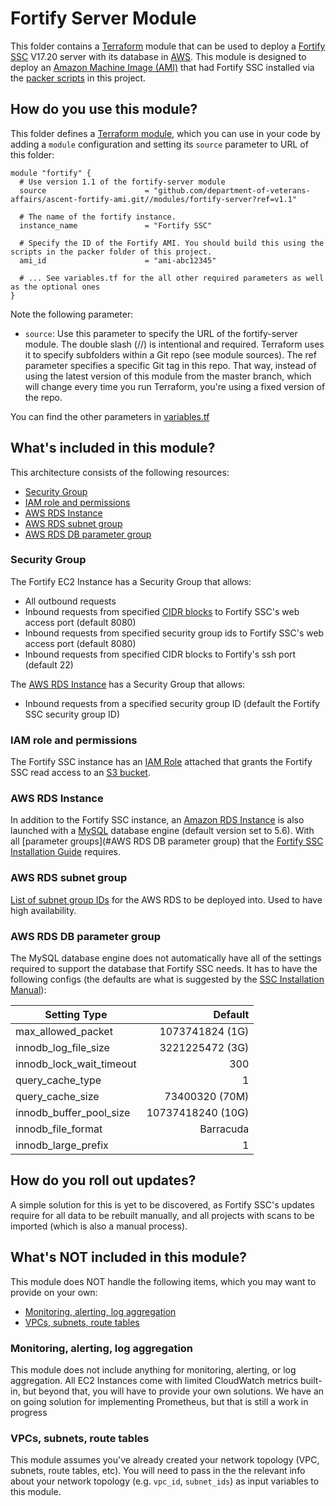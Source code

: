 # Fortify Server Module

This folder contains a [Terraform](https://www.terraform.io/) module that can be used to deploy a [Fortify SSC](https://software.microfocus.com/en-us/products/software-security-assurance-sdlc/overview) V17.20 server with its database in [AWS](https://aws.amazon.com/). This module is designed to deploy an [Amazon Machine Image (AMI)](https://docs.aws.amazon.com/AWSEC2/latest/UserGuide/AMIs.html) that had Fortify SSC installed via the [packer scripts](https://github.com/department-of-veterans-affairs/ascent-fortify-ami/tree/master/packer) in this project.

## How do you use this module?
This folder defines a [Terraform module](https://www.terraform.io/docs/modules/usage.html), which you can use in your code by adding a `module` configuration and setting its `source` parameter to URL of this folder:

```
module "fortify" {
  # Use version 1.1 of the fortify-server module
  source                      = "github.com/department-of-veterans-affairs/ascent-fortify-ami.git//modules/fortify-server?ref=v1.1"

  # The name of the fortify instance.
  instance_name               = "Fortify SSC"

  # Specify the ID of the Fortify AMI. You should build this using the scripts in the packer folder of this project.
  ami_id                      = "ami-abc12345"

  # ... See variables.tf for the all other required parameters as well as the optional ones
}
```
Note the following parameter:
- `source`: Use this parameter to specify the URL of the fortify-server module. The double slash (//) is intentional and required. Terraform uses it to specify subfolders within a Git repo (see module sources). The ref parameter specifies a specific Git tag in this repo. That way, instead of using the latest version of this module from the master branch, which will change every time you run Terraform, you're using a fixed version of the repo.

You can find the other parameters in [variables.tf](https://github.com/department-of-veterans-affairs/ascent-fortify-ami/blob/master/modules/fortify-server/variables.tf)

## What's included in this module?
This architecture consists of the following resources:
- [Security Group](#security-group)
- [IAM role and permissions](#iam-role-and-permissions)
- [AWS RDS Instance](#aws-rds-instance)
- [AWS RDS subnet group](#aws-rds-subnet-group)
- [AWS RDS DB parameter group](#aws-rds-db-parameter-group)

### Security Group
The Fortify EC2 Instance has a Security Group that allows:
- All outbound requests
- Inbound requests from specified [CIDR blocks](https://docs.aws.amazon.com/AmazonVPC/latest/UserGuide/VPC_Subnets.html) to Fortify SSC's web access port (default 8080)
- Inbound requests from specified security group ids to Fortify SSC's web access port (default 8080)
- Inbound requests from specified CIDR blocks to Fortify's ssh port (default 22)

The [AWS RDS Instance](#aws-rds-instance) has a Security Group that allows:
- Inbound requests from a specified security group ID (default the Fortify SSC security group ID)

### IAM role and permissions
The Fortify SSC instance has an [IAM Role](https://docs.aws.amazon.com/IAM/latest/UserGuide/id_roles.html) attached that grants the Fortify SSC read access to an [S3 bucket](https://docs.aws.amazon.com/AmazonS3/latest/dev/UsingBucket.html).

### AWS RDS Instance
In addition to the Fortify SSC instance, an [Amazon RDS Instance](https://aws.amazon.com/rds/) is also launched with a [MySQL](https://www.mysql.com/) database engine (default version set to 5.6). With all [parameter groups](#AWS RDS DB parameter group) that the [Fortify SSC Installation Guide](https://community.softwaregrp.com/t5/Fortify-Software-17-20/Fortify-Static-Code-Analyzer-Installation-Guide/ta-p/1622562) requires.

### AWS RDS subnet group
[List of subnet group IDs](https://docs.aws.amazon.com/AmazonRDS/latest/UserGuide/USER_VPC.WorkingWithRDSInstanceinaVPC.html#USER_VPC.Subnets) for the AWS RDS to be deployed into. Used to have high availability.


### AWS RDS DB parameter group
The MySQL database engine does not automatically have all of the settings required to support the database that Fortify SSC needs. It has to have the following configs (the defaults are what is suggested by the [SSC Installation Manual](https://community.softwaregrp.com/t5/Fortify-Software-17-20/Fortify-Static-Code-Analyzer-Installation-Guide/ta-p/1622562)):

| Setting Type | Default |
| ------------ | ------:|
| max_allowed_packet | 1073741824  (1G)|
| innodb_log_file_size | 3221225472 (3G)|
| innodb_lock_wait_timeout | 300 |
| query_cache_type | 1 |
| query_cache_size | 73400320 (70M) |
| innodb_buffer_pool_size | 10737418240 (10G)|
| innodb_file_format | Barracuda |
| innodb_large_prefix | 1 |

## How do you roll out updates?
A simple solution for this is yet to be discovered, as Fortify SSC's updates require for all data to be rebuilt manually, and all projects with scans to be imported (which is also a manual process).

## What's NOT included in this module?
This module does NOT handle the following items, which you may want to provide on your own:
- [Monitoring, alerting, log aggregation](#monitoring-alerting-log-aggregation)
- [VPCs, subnets, route tables](#vpcs-subnets-route-tables)

### Monitoring, alerting, log aggregation
This module does not include anything for monitoring, alerting, or log aggregation. All EC2 Instances come with limited CloudWatch metrics built-in, but beyond that, you will have to provide your own solutions. We have an on going solution for implementing Prometheus, but that is still a work in progress


### VPCs, subnets, route tables
This module assumes you've already created your network topology (VPC, subnets, route tables, etc). You will need to pass in the the relevant info about your network topology (e.g. `vpc_id`, `subnet_ids`) as input variables to this module.
